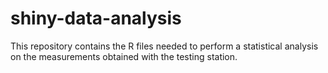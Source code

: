 # shiny-data-analysis

This repository contains the R files needed to perform a statistical analysis on the measurements obtained with the testing station.
